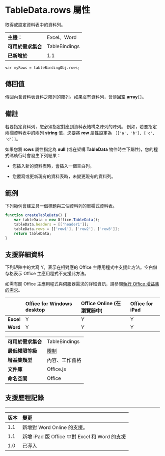 
# TableData.rows 屬性
取得或設定資料表中的資料列。

|||
|:-----|:-----|
|**主機︰**|Excel、Word|
|**可用於[需求集合](../../docs/overview/specify-office-hosts-and-api-requirements.md)**|TableBindings|
|**已新增於**|1.1|

```
var myRows = tableBindingObj.rows;
```


## 傳回值

傳回內含資料表資料之陣列的陣列。如果沒有資料列，會傳回空 **array**`[]`。


## 備註

若要指定資料列，您必須指定對應到資料表結構之陣列的陣列。 例如，若要指定兩欄資料表中的兩列 **string** 值，您要將 **row** 屬性設定為 ` [['a', 'b'], ['c', 'd']]`。

如果您將 **rows** 屬性指定為 **null** (或在架構 **TableData** 物件時空下屬性)，您的程式碼執行時會發生下列結果：


- 您插入新的資料表時，會插入一個空白列。
    
- 您覆寫或更新現有的資料表時，未變更現有的資料列。
    

## 範例

下列範例會建立具一個標題與三個資料列的單欄式資料表。


```js
function createTableData() {
    var tableData = new Office.TableData();
    tableData.headers = [['header1']];
    tableData.rows = [['row1'], ['row2'], ['row3']];
    return tableData;
}
```


## 支援詳細資料


下列矩陣中的大寫 Y，表示在相對應的 Office 主應用程式中支援此方法。空白儲存格表示 Office 主應用程式不支援此方法。

如需有關 Office 主應用程式與伺服器需求的詳細資訊，請參閱[執行 Office 增益集的需求](../../docs/overview/requirements-for-running-office-add-ins.md)。


||**Office for Windows desktop**|**Office Online (在瀏覽器中)**|**Office for iPad**|
|:-----|:-----|:-----|:-----|
|**Excel**|Y|Y|Y|
|**Word**|Y|Y|Y|


|||
|:-----|:-----|
|**可用於需求集合**|TableBindings|
|**最低權限等級**|[限制](../../docs/develop/requesting-permissions-for-api-use-in-content-and-task-pane-add-ins.md)|
|**增益集類型**|內容、工作窗格|
|**文件庫**|Office.js|
|**命名空間**|Office|

## 支援歷程記錄



****


|**版本**|**變更**|
|:-----|:-----|
|1.1|新增對 Word Online 的支援。|
|1.1|新增 iPad 版 Office 中對 Excel 和 Word 的支援|
|1.0|已導入|
